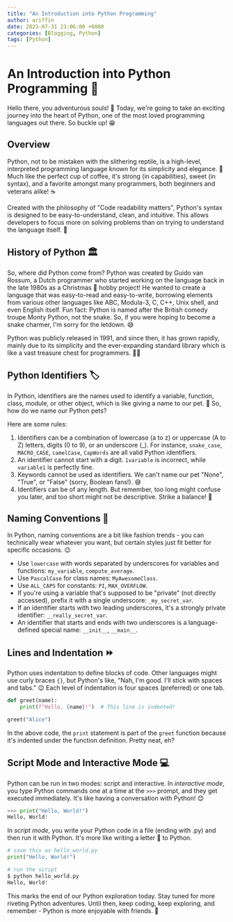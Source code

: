 ```yaml
---
title: "An Introduction into Python Programming"
author: ariffin
date: 2023-07-31 23:06:00 +0800
categories: [Blogging, Python]
tags: [Python]
---
```


# An Introduction into Python Programming 🐍
Hello there, you adventurous souls! 💫 Today, we're going to take an exciting journey into the heart of Python, one of the most loved programming languages out there. So buckle up! 😁

## Overview
Python, not to be mistaken with the slithering reptile, is a high-level, interpreted programming language known for its simplicity and elegance. 🎩 Much like the perfect cup of coffee, it's strong (in capabilities), sweet (in syntax), and a favorite amongst many programmers, both beginners and veterans alike! ☕

Created with the philosophy of "Code readability matters", Python's syntax is designed to be easy-to-understand, clean, and intuitive. This allows developers to focus more on solving problems than on trying to understand the language itself. 🧐

## History of Python 🏛️
So, where did Python come from? Python was created by Guido van Rossum, a Dutch programmer who started working on the language back in the late 1980s as a Christmas 🎅 hobby project! He wanted to create a language that was easy-to-read and easy-to-write, borrowing elements from various other languages like ABC, Modula-3, C, C++, Unix shell, and even English itself. Fun fact: Python is named after the British comedy troupe Monty Python, not the snake. So, if you were hoping to become a snake charmer, I'm sorry for the letdown. 😅

Python was publicly released in 1991, and since then, it has grown rapidly, mainly due to its simplicity and the ever-expanding standard library which is like a vast treasure chest for programmers. 🏴‍☠️

## Python Identifiers 🏷️
In Python, identifiers are the names used to identify a variable, function, class, module, or other object, which is like giving a name to our pet. 🐶 So, how do we name our Python pets?

Here are some rules:

1. Identifiers can be a combination of lowercase (a to z) or uppercase (A to Z) letters, digits (0 to 9), or an underscore (_). For instance, `snake_case`, `MACRO_CASE`, `camelCase`, `CapWords` are all valid Python identifiers.
2. An identifier cannot start with a digit. `1variable` is incorrect, while `variable1` is perfectly fine.
3. Keywords cannot be used as identifiers. We can't name our pet "None", "True", or "False" (sorry, Boolean fans!). 😅
4. Identifiers can be of any length. But remember, too long might confuse you later, and too short might not be descriptive. Strike a balance! 🎯

## Naming Conventions 📛
In Python, naming conventions are a bit like fashion trends - you can technically wear whatever you want, but certain styles just fit better for specific occasions. 😉

* Use `lowercase` with words separated by underscores for variables and functions: `my_variable`, `compute_average`.
* Use `PascalCase` for class names: `MyAwesomeClass`.
* Use `ALL_CAPS` for constants: `PI`, `MAX_OVERFLOW`.
* If you're using a variable that's supposed to be "private" (not directly accessed), prefix it with a single underscore: `_my_secret_var`.
* If an identifier starts with two leading underscores, it's a strongly private identifier: `__really_secret_var`.
* An identifier that starts and ends with two underscores is a language-defined special name: `__init__`, `__main__`.

## Lines and Indentation ⏩
Python uses indentation to define blocks of code. Other languages might use curly braces `{}`, but Python's like, "Nah, I'm good. I'll stick with spaces and tabs." 😉 Each level of indentation is four spaces (preferred) or one tab.

```python
def greet(name):
    print(f"Hello, {name}!")  # This line is indented!

greet("Alice")
```

In the above code, the `print` statement is part of the `greet` function because it's indented under the function definition. Pretty neat, eh?

## Script Mode and Interactive Mode 💻
Python can be run in two modes: script and interactive. In *interactive mode*, you type Python commands one at a time at the `>>>` prompt, and they get executed immediately. It's like having a conversation with Python! 😊

```python
>>> print("Hello, World!")
Hello, World!
```

In *script mode*, you write your Python code in a file (ending with .py) and then run it with Python. It's more like writing a letter 💌 to Python.

```python
# save this as hello_world.py
print("Hello, World!")

# run the script
$ python hello_world.py
Hello, World!
```

This marks the end of our Python exploration today. Stay tuned for more riveting Python adventures. Until then, keep coding, keep exploring, and remember - Python is more enjoyable with friends. 🥳